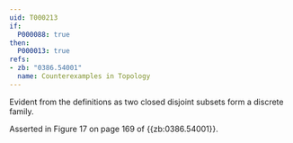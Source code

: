 ```yaml
---
uid: T000213
if:
  P000088: true
then:
  P000013: true
refs:
- zb: "0386.54001"
  name: Counterexamples in Topology
---
```


Evident from the definitions as
two closed disjoint subsets form a discrete family.

Asserted in Figure 17 on page 169 of {{zb:0386.54001}}.
